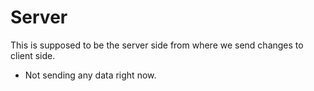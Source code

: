 # Server

This is supposed to be the server side from where we send changes to client side.

- Not sending any data right now.

